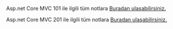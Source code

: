 Asp.net Core MVC 101 ile ilgili tüm notlara [Buradan ulaşabilirsiniz.](https://busras-organization.gitbook.io/asp.net-core-mvc-101/)

Asp.net Core MVC 201 ile ilgili tüm notlara [Buradan ulaşabilirsiniz.](https://busras-organization.gitbook.io/asp.net-core-mvc-201/)
